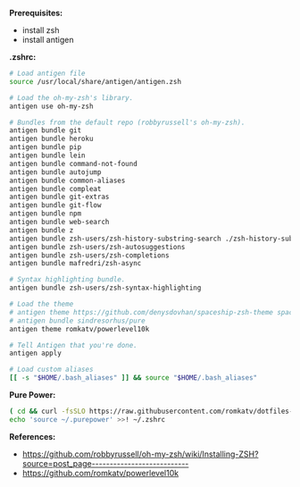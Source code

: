 **Prerequisites:**

* install zsh
* install antigen

**.zshrc:**

```sh
# Load antigen file
source /usr/local/share/antigen/antigen.zsh

# Load the oh-my-zsh's library.
antigen use oh-my-zsh

# Bundles from the default repo (robbyrussell's oh-my-zsh).
antigen bundle git
antigen bundle heroku
antigen bundle pip
antigen bundle lein
antigen bundle command-not-found
antigen bundle autojump
antigen bundle common-aliases
antigen bundle compleat
antigen bundle git-extras
antigen bundle git-flow
antigen bundle npm
antigen bundle web-search
antigen bundle z
antigen bundle zsh-users/zsh-history-substring-search ./zsh-history-substring-search.zsh
antigen bundle zsh-users/zsh-autosuggestions
antigen bundle zsh-users/zsh-completions
antigen bundle mafredri/zsh-async

# Syntax highlighting bundle.
antigen bundle zsh-users/zsh-syntax-highlighting

# Load the theme
# antigen theme https://github.com/denysdovhan/spaceship-zsh-theme spaceship
# antigen bundle sindresorhus/pure
antigen theme romkatv/powerlevel10k

# Tell Antigen that you're done.
antigen apply

# Load custom aliases
[[ -s "$HOME/.bash_aliases" ]] && source "$HOME/.bash_aliases"
```

**Pure Power:**

```sh
( cd && curl -fsSLO https://raw.githubusercontent.com/romkatv/dotfiles-public/master/.purepower )
echo 'source ~/.purepower' >>! ~/.zshrc
```

**References:**

* https://github.com/robbyrussell/oh-my-zsh/wiki/Installing-ZSH?source=post_page---------------------------
* https://github.com/romkatv/powerlevel10k
